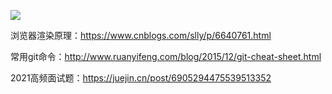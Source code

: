 ![](C:\Users\Acer\Downloads\前端\img\浏览器渲染.png)



浏览器渲染原理：https://www.cnblogs.com/slly/p/6640761.html

常用git命令：http://www.ruanyifeng.com/blog/2015/12/git-cheat-sheet.html

2021高频面试题：https://juejin.cn/post/6905294475539513352



